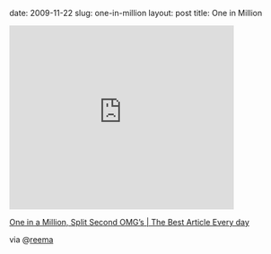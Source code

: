 date: 2009-11-22
slug: one-in-million
layout: post
title: One in Million


<iframe width="400" height="328" src="http://www.youtube.com/embed/43L1IR5qHIU?wmode=transparent&autohide=1&egm=0&hd=1&iv_load_policy=3&modestbranding=1&rel=0&showinfo=0&showsearch=0" frameborder="0" allowfullscreen></iframe><p><a href="http://www.bspcn.com/2009/11/22/one-in-a-million-split-second-omgs/" target="_blank"> One in a Million, Split Second OMG’s | The Best Article Every day</a></p>

<p>via @<a href="https://twitter.com/Reema226/status/5950796031" target="_blank">reema</a></p>
